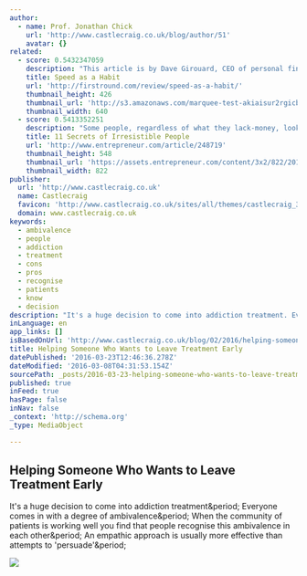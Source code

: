 ```yaml
---
author:
  - name: Prof. Jonathan Chick
    url: 'http://www.castlecraig.co.uk/blog/author/51'
    avatar: {}
related:
  - score: 0.5432347059
    description: "This article is by Dave Girouard, CEO of personal finance startup Upstart, and former President of Google Enterprise Apps. He's well known for building Google's enterprise apps division into a $1B+ global business. Here he shares his tips for making speed fundamental to your company."
    title: Speed as a Habit
    url: 'http://firstround.com/review/speed-as-a-habit/'
    thumbnail_height: 426
    thumbnail_url: 'http://s3.amazonaws.com/marquee-test-akiaisur2rgicbmpehea/8A0V9qL9TTic0g9CdcXm_Dave%20Hero.jpg'
    thumbnail_width: 640
  - score: 0.5413352251
    description: "Some people, regardless of what they lack-money, looks, or social connections-always radiate with energy and confidence. Even the most skeptical individuals find themselves enamored with these charming personalities. These people are the life of every party. They're the ones you turn to for help, advice, and companionship."
    title: 11 Secrets of Irresistible People
    url: 'http://www.entrepreneur.com/article/248719'
    thumbnail_height: 548
    thumbnail_url: 'https://assets.entrepreneur.com/content/3x2/822/20150701142311-happiness-woman-smiling-sunglasses.jpeg'
    thumbnail_width: 822
publisher:
  url: 'http://www.castlecraig.co.uk'
  name: Castlecraig
  favicon: 'http://www.castlecraig.co.uk/sites/all/themes/castlecraig_3/favicon.ico'
  domain: www.castlecraig.co.uk
keywords:
  - ambivalence
  - people
  - addiction
  - treatment
  - cons
  - pros
  - recognise
  - patients
  - know
  - decision
description: "It's a huge decision to come into addiction treatment. Everyone comes in with a degree of ambivalence. When the community of patients is working well you find that people recognise this ambivalence in each other. An empathic approach is usually more effective than attempts to 'persuade'."
inLanguage: en
app_links: []
isBasedOnUrl: 'http://www.castlecraig.co.uk/blog/02/2016/helping-someone-who-wants-leave-treatment-early'
title: Helping Someone Who Wants to Leave Treatment Early
datePublished: '2016-03-23T12:46:36.278Z'
dateModified: '2016-03-08T04:31:53.154Z'
sourcePath: _posts/2016-03-23-helping-someone-who-wants-to-leave-treatment-early.md
published: true
inFeed: true
hasPage: false
inNav: false
_context: 'http://schema.org'
_type: MediaObject

---
```

<article style=""><h1>Helping Someone Who Wants to Leave Treatment Early</h1><p>It's a huge decision to come into addiction treatment&amp;period; Everyone comes in with a degree of ambivalence&amp;period; When the community of patients is working well you find that people recognise this ambivalence in each other&amp;period; An empathic approach is usually more effective than attempts to 'persuade'&amp;period;</p><img src="http://www.castlecraig.co.uk/sites/default/files/Leaving%20Rehab%20Treatment.jpg" /></article>